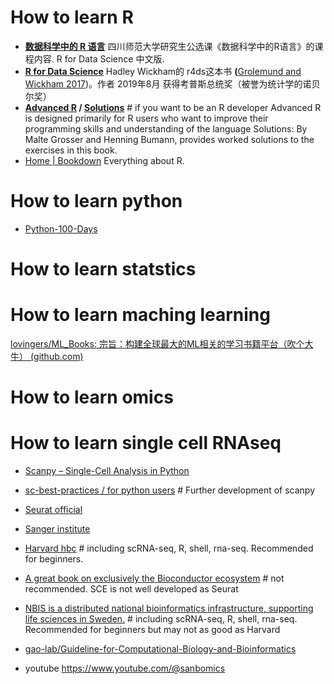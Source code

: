 # How to learn R

* **[数据科学中的 R 语言](https://bookdown.org/wangminjie/R4DS/)**
  四川师范大学研究生公选课《数据科学中的R语言》的课程内容. R for Data Science 中文版.
* **[R for Data Science](https://r4ds.had.co.nz/)**
  Hadley Wickham的 r4ds这本书 **(**[Grolemund and Wickham 2017](https://bookdown.org/wangminjie/R4DS/references.html#ref-Wickham2017))。作者 2019年8月 获得考普斯总统奖（被誉为统计学的诺贝尔奖）
* **[Advanced R](https://adv-r.hadley.nz/) / [Solutions](http://advanced-r-solutions.rbind.io/)**  # if you want to be an R developer
  Advanced R is designed primarily for R users who want to improve their programming skills and understanding of the language
  Solutions: By Malte Grosser and Henning Bumann, provides worked solutions to the exercises in this book.
* [Home | Bookdown](https://bookdown.org/)
  Everything about R.

# How to learn python

* [Python-100-Days](https://github.com/jackfrued/Python-100-Days)

# How to learn statstics

# How to learn maching learning

[lovingers/ML_Books: 宗旨：构建全球最大的ML相关的学习书籍平台（吹个大牛） (github.com)](https://github.com/lovingers/ML_Books)

# How to learn omics

# How to learn single cell RNAseq

- [Scanpy – Single-Cell Analysis in Python](https://scanpy.readthedocs.io/en/stable/index.html)
- [sc-best-practices / for python users](https://www.sc-best-practices.org/) # Further development of scanpy
- [Seurat official](https://satijalab.org/seurat/)
- [Sanger institute](https://www.singlecellcourse.org/)
- [Harvard hbc](https://github.com/hbctraining) # including scRNA-seq, R, shell, rna-seq. Recommended for beginners.
- [A great book on exclusively the Bioconductor ecosystem](https://bioconductor.org/books/release/OSCA/) # not recommended. SCE is not well developed as Seurat
- [NBIS is a distributed national bioinformatics infrastructure, supporting life sciences in Sweden.](https://nbisweden.github.io/workshop-scRNAseq/exercises.html) # including scRNA-seq, R, shell, rna-seq. Recommended for beginners but may not as good as Harvard

- [gao-lab/Guideline-for-Computational-Biology-and-Bioinformatics](https://github.com/gao-lab/Guideline-for-Computational-Biology-and-Bioinformatics)

- youtube
<https://www.youtube.com/@sanbomics>
